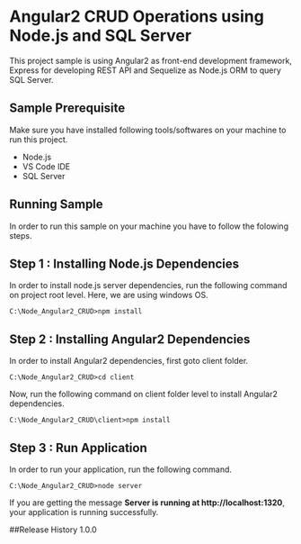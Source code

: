 # Angular2 CRUD Operations using Node.js and SQL Server
This project sample is using Angular2 as front-end development framework, Express for developing REST API and Sequelize as Node.js ORM to query SQL Server. 

## Sample Prerequisite 
Make sure you have installed following tools/softwares on your machine to run this project.

* Node.js
* VS Code IDE
* SQL Server

## Running Sample
In order to run this sample on your machine you have to follow the folowing steps.

## Step 1 : Installing Node.js Dependencies
In order to install node.js server dependencies, run the following command on project root level. Here, we are using windows OS.

`C:\Node_Angular2_CRUD>npm install`

## Step 2 : Installing Angular2 Dependencies
In order to install Angular2 dependencies, first goto client folder.

`C:\Node_Angular2_CRUD>cd client`

Now, run the following command on client folder level to install Angular2 dependencies.

`C:\Node_Angular2_CRUD\client>npm install`
## Step 3 : Run Application
In order to run your application, run the following command.

`C:\Node_Angular2_CRUD>node server`

If you are getting the message **Server is running at http://localhost:1320**, your application is running successfully.

##Release History
1.0.0